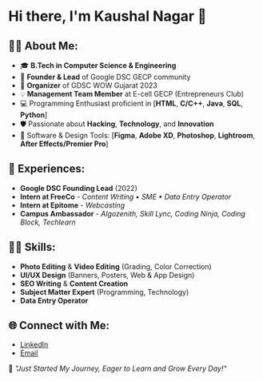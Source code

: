 # Hi there, I'm Kaushal Nagar 👋

## 👨‍💻 About Me:

- 🎓 **B.Tech in Computer Science & Engineering**
- 🚀 **Founder & Lead** of Google DSC GECP community
- 🌟 **Organizer** of GDSC WOW Gujarat 2023
- 💡 **Management Team Member** at E-cell GECP (Entrepreneurs Club)
- 💻 Programming Enthusiast proficient in [**HTML**, **C/C++**, **Java**, **SQL**, **Python**]
- 🛡️ Passionate about **Hacking**, **Technology**, and **Innovation**
- 📱 Software & Design Tools: [**Figma**, **Adobe XD**, **Photoshop**, **Lightroom**, **After Effects/Premier Pro**]

## 💼 Experiences:

- **Google DSC Founding Lead** (2022)
- **Intern at FreeCo** - *Content Writing • SME • Data Entry Operator*
- **Intern at Epitome** - *Webcasting*
- **Campus Ambassador** - *Algozenith, Skill Lync, Coding Ninja, Coding Block, Techlearn*

## 🧑‍🎨 Skills:

- **Photo Editing** & **Video Editing** (Grading, Color Correction)
- **UI/UX Design** (Banners, Posters, Web & App Design)
- **SEO Writing** & **Content Creation**
- **Subject Matter Expert** (Programming, Technology)
- **Data Entry Operator**

## 🌐 Connect with Me:

- [LinkedIn](https://www.linkedin.com/in/kaushal-nagar997/)
- [Email](mailto:kaushalnagar997@gmail.com)

<!-- ## 🚀 Projects & Contributions:

- **Project 1** - Brief description
- **Project 2** - Brief description -->

🌟 *"Just Started My Journey, Eager to Learn and Grow Every Day!"*
